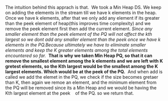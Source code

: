 The intuition behind this apprach is that.
​
We took a Min Heap DS.
We keep on adding the elements in the stream till we have k elements in the heap.
Once we have k elements, after that we only add any element if its greater than the peek element of heap(this improves time complexity) and we remove the peek element first then add the current element.
​
*Since any smaller element than the peek element of the PQ will not affect the kth largest
so we dont add any smaller element than the peek once we have k elements in the PQ.Because ultimately we have to eliminate smaller elements and keep the K greater elements among the total elements encountered so far.*
​
**That is why we taken Min Heap PQ, so that it can remove the smallest element among the k elements and we are left with K gretest elements, so the Kth largest would be the smallest among the K largest elements. Which would be at the peek of the PQ.**
​
And when add is called we add the elemet in the PQ, we check if the size becomes gretaer than K, then again we remoe an element, and the minimum element from the PQ will be removed since its a Min Heap and we would be having the Kth largest element at the peek
​
​
​
of the PQ. so we return that.